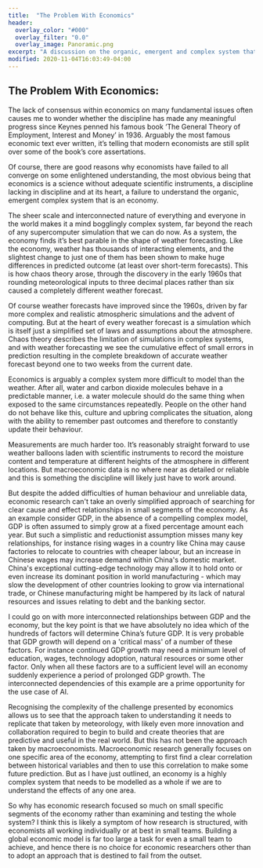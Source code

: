 ```yaml
---
title:  "The Problem With Economics"
header:
  overlay_color: "#000"
  overlay_filter: "0.0"
  overlay_image: Panoramic.png
excerpt: "A discussion on the organic, emergent and complex system that is an Economy. Considering economics in this light provides clear insight into how to approach macroeconomic research"
modified: 2020-11-04T16:03:49-04:00
---
```

## The Problem With Economics:

The lack of consensus within economics on many fundamental issues often causes me to wonder whether the discipline has made any meaningful progress since Keynes penned his famous book ‘The General Theory of Employment, Interest and Money’ in 1936. Arguably the most famous economic text ever written, it’s telling that modern economists are still split over some of the book’s core assertations. 

Of course, there are good reasons why economists have failed to all converge on some enlightened understanding, the most obvious being that economics is a science without adequate scientific instruments, a discipline lacking in discipline and at its heart, a failure to understand the organic, emergent complex system that is an economy. 

The sheer scale and interconnected nature of everything and everyone in the world makes it a mind bogglingly complex system, far beyond the reach of any supercomputer simulation that we can do now. As a system, the economy finds it’s best parable in the shape of weather forecasting. Like the economy, weather has thousands of interacting elements, and the slightest change to just one of them has been shown to make huge differences in predicted outcome (at least over short-term forecasts). This is how chaos theory arose, through the discovery in the early 1960s that rounding meteorological inputs to three decimal places rather than six caused a completely different weather forecast.

Of course weather forecasts have improved since the 1960s, driven by far more complex and realistic atmospheric simulations and the advent of computing. But at the heart of every weather forecast is a simulation which is itself just a simplified set of laws and assumptions about the atmosphere. Chaos theory describes the limitation of simulations in complex systems, and with weather forecasting we see the cumulative effect of small errors in prediction resulting in the complete breakdown of accurate weather forecast beyond one to two weeks from the current date. 

Economics is arguably a complex system more difficult to model than the weather. After all, water and carbon dioxide molecules behave in a predictable manner, i.e. a water molecule should do the same thing when exposed to the same circumstances repeatedly. People on the other hand do not behave like this, culture and upbring complicates the situation, along with the ability to remember past outcomes and therefore to constantly update their behaviour. 

Measurements are much harder too. It’s reasonably straight forward to use weather balloons laden with scientific instruments to record the moisture content and temperature at different heights of the atmosphere in different locations. But macroeconomic data is no where near as detailed or reliable and this is something the discipline will likely just have to work around.

But despite the added difficulties of human behaviour and unreliable data, economic research can't take an overly simplified approach of searching for clear cause and effect relationships in small segments of the economy. As an example consider GDP, in the absence of a compelling complex model, GDP is often assumed to simply grow at a fixed percentage amount each year. But such a simplistic and reductionist assumption misses many key relationships, for instance rising wages in a country like China may cause factories to relocate to countries with cheaper labour, but an increase in Chinese wages may increase demand within China's domestic market. China's exceptional cutting-edge technology may allow it to hold onto or even increase its dominant position in world manufacturing - which may slow the development of other countries looking to grow via international trade, or Chinese manufacturing might be hampered by its lack of natural resources and issues relating to debt and the banking sector. 

I could go on with more interconnected relationships between GDP and the economy, but the key point is that we have absolutely no idea which of the hundreds of factors will determine China’s future GDP. It is very probable that GDP growth will depend on a 'critical mass' of a number of these factors. For instance continued GDP growth may need a minimum level of education, wages, technology adoption, natural resources or some other factor. Only when all these factors are to a sufficient level will an economy suddenly experience a period of prolonged GDP growth. The interconnected dependencies of this example are a prime opportunity for the use case of AI.
 
Recognising the complexity of the challenge presented by economics allows us to see that the approach taken to understanding it needs to replicate that taken by meteorology, with likely even more innovation and collaboration required to begin to build and create theories that are predictive and useful in the real world. 
But this has not been the approach taken by macroeconomists. Macroeconomic research generally focuses on one specific area of the economy, attempting to first find a clear correlation between historical variables and then to use this correlation to make some future prediction. But as I have just outlined, an economy is a highly complex system that needs to be modelled as a whole if we are to understand the effects of any one area. 

So why has economic research focused so much on small specific segments of the economy rather than examining and testing the whole system? I think this is likely a symptom of how research is structured, with economists all working individually or at best in small teams. Building a global economic model is far too large a task for even a small team to achieve, and hence there is no choice for economic researchers other than to adopt an approach that is destined to fail from the outset.
